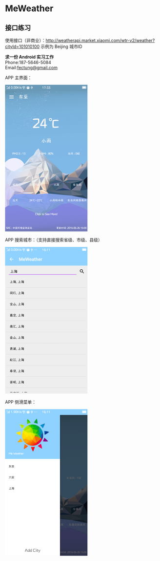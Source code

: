 # MeWeather
## 接口练习
使用接口（非商业）：http://weatherapi.market.xiaomi.com/wtr-v2/weather?cityId=101010100 
示例为 Beijing 城市ID

**求一份 Android 实习工作**   
Phone:187-5646-5084   
Email:fectung@gmail.com

APP 主界面：

<img alt="主界面" src="https://github.com/FecTung/MeWeather/blob/master/ScreenShots/MainView.png" width=270px height=480px/>

APP 搜索城市：（支持直接搜索省级、市级、县级）

<img alt="城市列表" src="https://github.com/FecTung/MeWeather/blob/master/ScreenShots/CityList.png" width=270px height=480px/>

APP 侧滑菜单：

<img alt="侧滑菜单" src="https://github.com/FecTung/MeWeather/blob/master/ScreenShots/NavigationView01.png" width=270px height=480px/>


